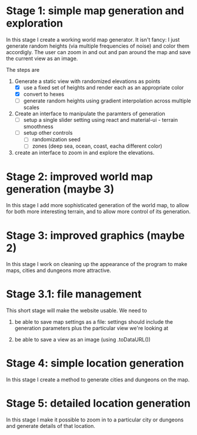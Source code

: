 

# Stage 1: simple map generation and exploration

In this stage I create a working world map generator. It isn't fancy: I just generate random heights (via multiple frequencies of noise) and color them accordigly. The user can zoom in and out and pan around the map and save the current view as an image.

The steps are

1. Generate a static view with randomized elevations as points
   - [x] use a fixed set of heights and render each as an appropriate color
   - [x] convert to hexes
   - [ ] generate random heights using gradient interpolation across multiple scales
2. Create an interface to manipulate the paramters of generation
   - [ ] setup a single slider setting using react and material-ui - terrain smoothness
   - [ ] setup other controls
       * [ ] randomization seed
       * [ ] zones (deep sea, ocean, coast, eacha  different color)

3. create an interface to zoom in and explore the elevations.

# Stage 2: improved world map generation (maybe 3)

In this stage I add more sophisticated generation of the world map, to allow for both more interesting terrain, and to allow more control of its generation.

# Stage 3: improved graphics (maybe 2)

In this stage I work on cleaning up the appearance of the program to make
maps, cities and dungeons more attractive.

# Stage 3.1: file management

This short stage will make the website usable. We need to

1. be able to save map settings as a file: settings should include the generation
parameters plus the particular view we're looking at

2. be able to save a view as an image (using .toDataURL())

# Stage 4: simple location generation

In this stage I create a method to generate cities and dungeons on the map.

# Stage 5: detailed location generation

In this stage I make it possible to zoom in to a particular city or dungeons and generate
details of that location.

